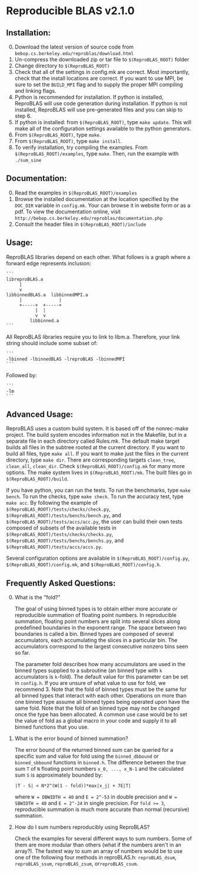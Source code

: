 # Reproducible BLAS v2.1.0

## Installation:

  0. Download the latest version of source code from `bebop.cs.berkeley.edu/reproblas/download.html`
  1. Un-compress the downloaded zip or tar file to `$(ReproBLAS_ROOT)` folder
  2. Change directory to `$(ReproBLAS_ROOT)`
  3. Check that all of the settings in config.mk are correct. Most importantly, check that the install locations are correct. If you want to use MPI, be sure to set the `BUILD_MPI` flag and to supply the proper MPI compiling and linking flags.
  4. Python is recommended for installation. If python is installed, ReproBLAS will use code generation during installation. If python is not installed, ReproBLAS will use pre-generated files and you can skip to step 6.
  5. If python is installed: from `$(ReproBLAS_ROOT)`, type `make update`. This will make all of the configuration settings available to the python generators.
  6. From `$(ReproBLAS_ROOT)`, type `make`.
  7. From `$(ReproBLAS_ROOT)`, type `make install`.
  8. To verify installation, try compiling the examples. From `$(ReproBLAS_ROOT)/examples`, type `make`. Then, run the example with `./sum_sine`

## Documentation:

  0. Read the examples in `$(ReproBLAS_ROOT)/examples`
  1. Browse the installed documentation at the location specified by the `DOC_DIR` variable in `config.mk`. Your can browse it in website form or as a pdf. To view the documentation online, visit `http://bebop.cs.berkeley.edu/reproblas/documentation.php`
  2. Consult the header files in `$(ReproBLAS_ROOT)/include`

## Usage:

  ReproBLAS libraries depend on each other. What follows is a graph where a forward edge represents inclusion:

    ```
    libreproBLAS.a
         |
         v
    libbinnedBLAS.a  libbinnedMPI.a
         |              |
         +-----+  +-----+
               |  |
               v  v
             libbinned.a
    ```

  All ReproBLAS libraries require you to link to libm.a. Therefore, your link string should include some subset of:

    ```
    -lbinned -lbinnedBLAS -lreproBLAS -lbinnedMPI
    ```

  Followed by:

    ```
    -lm
    ```

## Advanced Usage:
  ReproBLAS uses a custom build system. It is based off of the nonrec-make project. The build system encodes information not in the Makefile, but in a separate file in each directory called Rules.mk. The default make target builds all files in the subtree rooted at the current directory. If you want to build all files, type `make all`. If you want to make just the files in the current directory, type `make dir`. There are corresponding targets `clean_tree`, `clean_all`, `clean_dir`. Check `$(ReproBLAS_ROOT)/config.mk` for many more options. The make system lives in `$(ReproBLAS_ROOT)/mk`. The built files go in `$(ReproBLAS_ROOT)/build`.

  If you have python, you can run the tests. To run the benchmarks, type `make bench`. To run the checks, type `make check`. To run the accuracy test, type `make acc`. By following the example of `$(ReproBLAS_ROOT)/tests/checks/check.py`, `$(ReproBLAS_ROOT)/tests/benchs/bench.py`, and `$(ReproBLAS_ROOT)/tests/accs/acc.py`, the user can build their own tests composed of subsets of the available tests in `$(ReproBLAS_ROOT)/tests/checks/checks.py`, `$(ReproBLAS_ROOT)/tests/benchs/benchs.py`, and `$(ReproBLAS_ROOT)/tests/accs/accs.py`.

  Several configuration options are available in `$(ReproBLAS_ROOT)/config.py`, `$(ReproBLAS_ROOT)/config.mk`, and `$(ReproBLAS_ROOT)/config.h`.

## Frequently Asked Questions:
  0. What is the "fold?"

      The goal of using binned types is to obtain either more accurate or reproducible summation of floating point numbers. In reproducible summation, floating point numbers are split into several slices along predefined boundaries in the exponent range. The space between two boundaries is called a bin. Binned types are composed of several accumulators, each accumulating the slices in a particular bin. The accumulators correspond to the largest consecutive nonzero bins seen so far.

      The parameter fold describes how many accumulators are used in the binned types supplied to a subroutine (an binned type with `k` accumulators is `k`-fold). The default value for this parameter can be set in `config.h`. If you are unsure of what value to use for fold, we recommend 3. Note that the fold of binned types must be the same for all binned types that interact with each other. Operations on more than one binned type assume all binned types being operated upon have the same fold. Note that the fold of an binned type may not be changed once the type has been allocated. A common use case would be to set the value of fold as a global macro in your code and supply it to all binned functions that you use.

  1. What is the error bound of binned summation?

      The error bound of the returned binned sum can be queried for a specific sum and value for fold using the `binned_dbbound` or `binned_sbbound` functions in `binned.h`. The difference between the true sum `T` of `N` floating point numbers `x_0, ..., x_N-1` and the calculated sum `S` is approximately bounded by:

      ```
      |T - S| < N*2^(W(1 - fold))*max|x_j| + 7E|T|
      ```

      where `W = DBWIDTH = 40` and `E = 2^-53` in double precision and `W = SBWIDTH = 40` and `E = 2^-24` in single precision. For `fold >= 3`, reproducible summation is much more accurate than normal (recursive) summation.

  2. How do I sum numbers reproducibly using ReproBLAS?

      Check the examples for several different ways to sum numbers. Some of them are more modular than others (what if the numbers aren't in an array?). The fastest way to sum an array of numbers would be to use one of the following four methods in reproBLAS.h: `reproBLAS_dsum`, `reproBLAS_ssum`, `reproBLAS_zsum`, or`reproBLAS_csum`.
